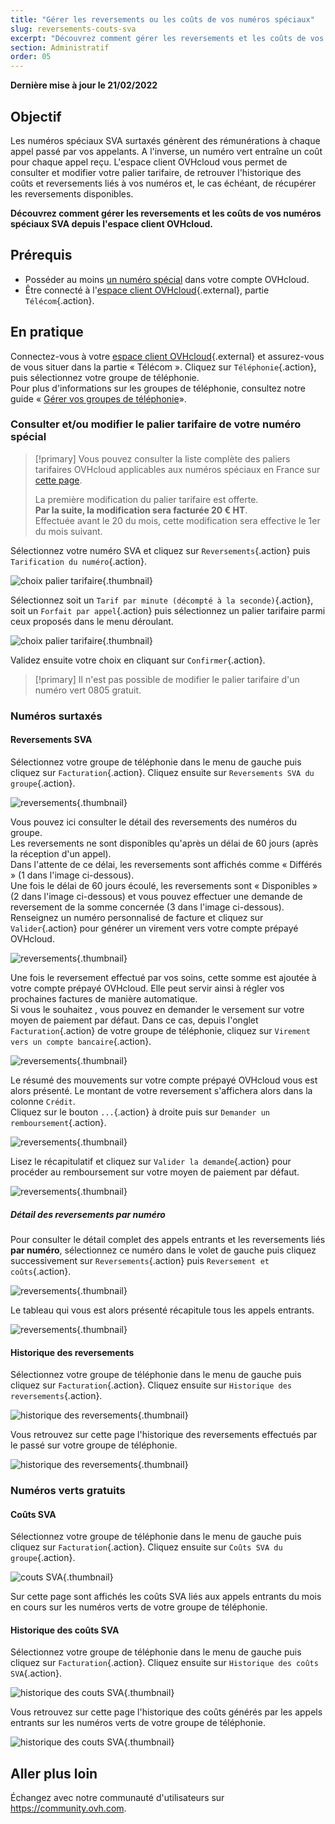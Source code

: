 ```yaml
---
title: "Gérer les reversements ou les coûts de vos numéros spéciaux"
slug: reversements-couts-sva
excerpt: "Découvrez comment gérer les reversements et les coûts de vos numéros spéciaux SVA depuis l'espace client OVHcloud"
section: Administratif
order: 05
---
```


**Dernière mise à jour le 21/02/2022**

## Objectif

Les numéros spéciaux SVA surtaxés génèrent des rémunérations à chaque appel passé par vos appelants.
A l'inverse, un numéro vert entraîne un coût pour chaque appel reçu.
L'espace client OVHcloud vous permet de consulter et modifier votre palier tarifaire, de retrouver l'historique des coûts et reversements liés à vos numéros et, le cas échéant, de récupérer les reversements disponibles.

**Découvrez comment gérer les reversements et les coûts de vos numéros spéciaux SVA depuis l'espace client OVHcloud.**

## Prérequis

- Posséder au moins [un numéro spécial](https://www.ovhtelecom.fr/telephonie/numeros/numeros-speciaux/) dans votre compte OVHcloud.
- Être connecté à l'[espace client OVHcloud](https://www.ovh.com/auth/?action=gotomanager&from=https://www.ovh.com/fr/&ovhSubsidiary=fr){.external}, partie `Télécom`{.action}.

## En pratique

Connectez-vous à votre [espace client OVHcloud](https://www.ovh.com/auth/?action=gotomanager&from=https://www.ovh.com/fr/&ovhSubsidiary=fr){.external} et assurez-vous de vous situer dans la partie « Télécom ». Cliquez sur `Téléphonie`{.action}, puis sélectionnez votre groupe de téléphonie.<br>
Pour plus d'informations sur les groupes de téléphonie, consultez notre guide « [Gérer vos groupes de téléphonie](https://docs.ovh.com/fr/voip/gestion-des-groupes-de-telephonie/)».

### Consulter et/ou modifier le palier tarifaire de votre numéro spécial

> [!primary]
> Vous pouvez consulter la liste complète des paliers tarifaires OVHcloud applicables aux numéros spéciaux en France sur [cette page](https://www.ovhtelecom.fr/telephonie/numeros/numeros-speciaux/numeros-francais.xml).
>
> La première modification du palier tarifaire est offerte.<br>
> **Par la suite, la modification sera facturée 20 € HT**.<br>
> Effectuée avant le 20 du mois, cette modification sera effective le 1er du mois suivant.
>

Sélectionnez votre numéro SVA et cliquez sur `Reversements`{.action} puis `Tarification du numéro`{.action}.

![choix palier tarifaire](images/price01.png){.thumbnail}

Sélectionnez soit un `Tarif par minute (décompté à la seconde)`{.action}, soit un `Forfait par appel`{.action} puis sélectionnez un palier tarifaire parmi ceux proposés dans le menu déroulant.

![choix palier tarifaire](images/price02.png){.thumbnail}

Validez ensuite votre choix en cliquant sur `Confirmer`{.action}.

> [!primary]
> Il n'est pas possible de modifier le palier tarifaire d'un numéro vert 0805 gratuit.

### Numéros surtaxés

#### Reversements SVA

Sélectionnez votre groupe de téléphonie dans le menu de gauche puis cliquez sur `Facturation`{.action}. Cliquez ensuite sur `Reversements SVA du groupe`{.action}.

![reversements](images/reversements01.png){.thumbnail}

Vous pouvez ici consulter le détail des reversements des numéros du groupe.<br>
Les reversements ne sont disponibles qu'après un délai de 60 jours (après la réception d'un appel).<br>
Dans l'attente de ce délai, les reversements sont affichés comme « Différés » (1 dans l'image ci-dessous).<br>
Une fois le délai de 60 jours écoulé, les reversements sont « Disponibles » (2 dans l'image ci-dessous) et vous pouvez effectuer une demande de reversement de la somme concernée (3 dans l'image ci-dessous). Renseignez un numéro personnalisé de facture et cliquez sur `Valider`{.action} pour générer un virement vers votre compte prépayé OVHcloud. 

![reversements](images/reversements02.png){.thumbnail}

Une fois le reversement effectué par vos soins, cette somme est ajoutée à votre compte prépayé OVHcloud. Elle peut servir ainsi à régler vos prochaines factures de manière automatique.<br>
Si vous le souhaitez , vous pouvez en demander le versement sur votre moyen de paiement par défaut. Dans ce cas, depuis l'onglet `Facturation`{.action} de votre groupe de téléphonie, cliquez sur `Virement vers un compte bancaire`{.action}.

![reversements](images/virement.png){.thumbnail}

Le résumé des mouvements sur votre compte prépayé OVHcloud vous est alors présenté.
Le montant de votre reversement s'affichera alors dans la colonne `Crédit`.<br>
Cliquez sur le bouton `...`{.action} à droite puis sur `Demander un remboursement`{.action}.

![reversements](images/remboursement01.png){.thumbnail}

Lisez le récapitulatif et cliquez sur `Valider la demande`{.action} pour procéder au remboursement sur votre moyen de paiement par défaut.

![reversements](images/remboursement02.png){.thumbnail}

##### **Détail des reversements par numéro**

Pour consulter le détail complet des appels entrants et les reversements liés **par numéro**, sélectionnez ce numéro dans le volet de gauche puis cliquez successivement sur `Reversements`{.action} puis `Reversement et coûts`{.action}.

![reversements](images/reversements04.png){.thumbnail}

Le tableau qui vous est alors présenté récapitule tous les appels entrants.

![reversements](images/reversements03.png){.thumbnail}

#### Historique des reversements

Sélectionnez votre groupe de téléphonie dans le menu de gauche puis cliquez sur `Facturation`{.action}. Cliquez ensuite sur `Historique des reversements`{.action}.

![historique des reversements](images/historique-reversements01.png){.thumbnail}

Vous retrouvez sur cette page l'historique des reversements effectués par le passé sur votre groupe de téléphonie.

![historique des reversements](images/historique-reversements02.png){.thumbnail}

### Numéros verts gratuits

#### Coûts SVA

Sélectionnez votre groupe de téléphonie dans le menu de gauche puis cliquez sur `Facturation`{.action}. Cliquez ensuite sur `Coûts SVA du groupe`{.action}.

![couts SVA](images/couts01.png){.thumbnail}

Sur cette page sont affichés les coûts SVA liés aux appels entrants du mois en cours sur les numéros verts de votre groupe de téléphonie.

#### Historique des coûts SVA

Sélectionnez votre groupe de téléphonie dans le menu de gauche puis cliquez sur `Facturation`{.action}. Cliquez ensuite sur `Historique des coûts SVA`{.action}.

![historique des couts SVA](images/historique-couts01.png){.thumbnail}

Vous retrouvez sur cette page l'historique des coûts générés par les appels entrants sur les numéros verts de votre groupe de téléphonie.

![historique des couts SVA](images/historique-couts02.png){.thumbnail}

## Aller plus loin

Échangez avec notre communauté d'utilisateurs sur <https://community.ovh.com>.
